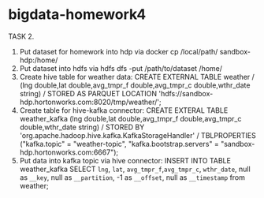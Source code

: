 # bigdata-homework4
TASK 2.
1. Put dataset for homework into hdp via docker cp /local/path/ sandbox-hdp:/home/
2. Put dataset into hdfs via hdfs dfs -put /path/to/dataset /home/
3. Create hive table for weather data:
CREATE EXTERNAL TABLE weather /
(lng double,lat double,avg_tmpr_f double,avg_tmpr_c double,wthr_date string) /
STORED AS PARQUET LOCATION 'hdfs://sandbox-hdp.hortonworks.com:8020/tmp/weather/';
4. Create table for hive-kafka connector:
CREATE EXTERAL TABLE weather_kafka (lng double,lat double,avg_tmpr_f double,avg_tmpr_c double,wthr_date string) /
STORED BY 'org.apache.hadoop.hive.kafka.KafkaStorageHandler' /
TBLPROPERTIES ("kafka.topic" = "weather-topic", "kafka.bootstrap.servers" = "sandbox-hdp.hortonworks.com:6667");
5. Put data into kafka topic via hive connector:
INSERT INTO TABLE weather_kafka 
SELECT `lng`, `lat`, `avg_tmpr_f`,`avg_tmpr_c`, `wthr_date`, null as `__key`, null as `__partition`, -1 as `__offset`, null as `__timestamp` from weather;
